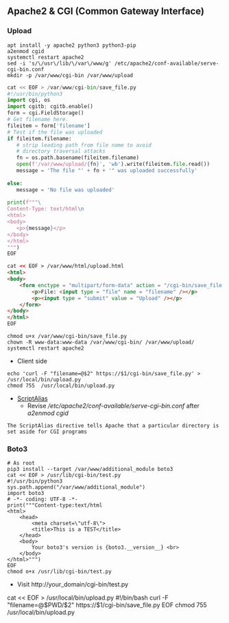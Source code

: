 ## Apache2 & CGI (Common Gateway Interface)
### Upload  
```shell
apt install -y apache2 python3 python3-pip
a2enmod cgid 
systemctl restart apache2
sed -i 's/\/usr\/lib/\/var\/www/g' /etc/apache2/conf-available/serve-cgi-bin.conf
mkdir -p /var/www/cgi-bin /var/www/upload
```
```python
cat << EOF > /var/www/cgi-bin/save_file.py
#!/usr/bin/python3
import cgi, os
import cgitb; cgitb.enable()
form = cgi.FieldStorage()
# Get filename here.
fileitem = form['filename']
# Test if the file was uploaded
if fileitem.filename:
   # strip leading path from file name to avoid
   # directory traversal attacks
   fn = os.path.basename(fileitem.filename)
   open(f'/var/www/upload/{fn}', 'wb').write(fileitem.file.read())
   message = 'The file "' + fn + '" was uploaded successfully'
 
else:
   message = 'No file was uploaded'
 
print(f"""\
Content-Type: text/html\n
<html>
<body>
   <p>{message}</p>
</body>
</html>
""")
EOF
```
```html
cat << EOF > /var/www/html/upload.html
<html>
<body>
    <form enctype = "multipart/form-data" action = "/cgi-bin/save_file.py" method = "post">
        <p>File: <input type = "file" name = "filename" /></p>
        <p><input type = "submit" value = "Upload" /></p>
    </form>
</body>
</html>
EOF
```
```shell
chmod u+x /var/www/cgi-bin/save_file.py
chown -R www-data:www-data /var/www/cgi-bin/ /var/www/upload/
systemctl restart apache2
```
* Client side
```
echo 'curl -F "filename=@$2" https://$1/cgi-bin/save_file.py' > /usr/local/bin/upload.py
chmod 755  /usr/local/bin/upload.py
```
* [ScriptAlias](https://httpd.apache.org/docs/2.4/howto/cgi.html) 
  * Revise <i>/etc/apache2/conf-available/serve-cgi-bin.conf</i> after <i>a2enmod cgid</i>
```
The ScriptAlias directive tells Apache that a particular directory is set aside for CGI programs
```
### Boto3
```shell
# As root
pip3 install --target /var/www/additional_module boto3
cat << EOF > /usr/lib/cgi-bin/test.py
#!/usr/bin/python3
sys.path.append("/var/www/additional_module")
import boto3 
# -*- coding: UTF-8 -*- 
print("""Content-type:text/html
<html>
    <head>
        <meta charset=\"utf-8\"> 
        <title>This is a TEST</title> 
    </head> 
    <body>
        Your boto3's version is {boto3.__version__} <br>
    </body> 
</html>""")
EOF
chmod o+x /usr/lib/cgi-bin/test.py
```
* Visit http://your_domain/cgi-bin/test.py  


cat << EOF > /usr/local/bin/upload.py
#!/bin/bash
curl -F "filename=@\$PWD/\$2" https://\$1/cgi-bin/save_file.py
EOF
chmod 755  /usr/local/bin/upload.py 